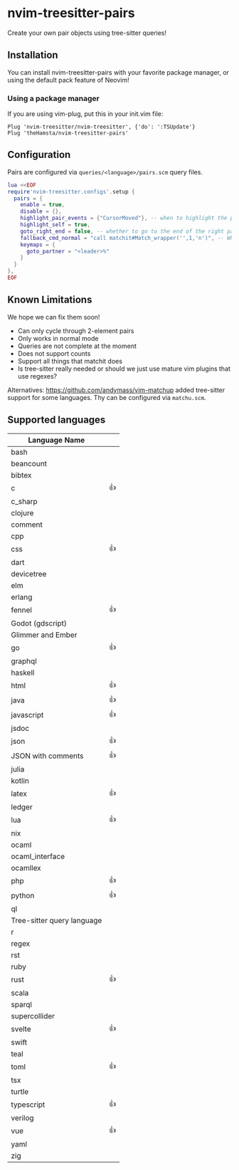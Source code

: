 # nvim-treesitter-pairs

Create your own pair objects using tree-sitter queries!

## Installation

You can install nvim-treesitter-pairs with your favorite package manager, or using the default pack feature of Neovim!

### Using a package manager

If you are using vim-plug, put this in your init.vim file:

```vim
Plug 'nvim-treesitter/nvim-treesitter', {'do': ':TSUpdate'}
Plug 'theHamsta/nvim-treesitter-pairs'
```

## Configuration

Pairs are configured via `queries/<language>/pairs.scm` query files.

```lua
lua <<EOF
require'nvim-treesitter.configs'.setup {
  pairs = {
    enable = true,
    disable = {},
    highlight_pair_events = {"CursorMoved"}, -- when to highlight the pairs, use {} to deactivate highlighting
    highlight_self = true,
    goto_right_end = false, -- whether to go to the end of the right partner or the beginning
    fallback_cmd_normal = "call matchit#Match_wrapper('',1,'n')", -- What command to issue when we can't find a pair (e.g. "normal! %")
    keymaps = {
      goto_partner = "<leader>%"
    }
  }
},
EOF
```

## Known Limitations

We hope we can fix them soon!

- Can only cycle through 2-element pairs
- Only works in normal mode
- Queries are not complete at the moment
- Does not support counts
- Support all things that matchit does
- Is tree-sitter really needed or should we just use mature vim plugins that use regexes?

Alternatives: https://github.com/andymass/vim-matchup added tree-sitter support for some languages. Thy can be configured via `matchu.scm`.

## Supported languages

| Language Name              |    |
| -------------------------- | -- |
| bash                       |    |
| beancount                  |    |
| bibtex                     |    |
| c                          | 👍 |
| c_sharp                    |    |
| clojure                    |    |
| comment                    |    |
| cpp                        |    |
| css                        | 👍 |
| dart                       |    |
| devicetree                 |    |
| elm                        |    |
| erlang                     |    |
| fennel                     | 👍 |
| Godot (gdscript)           |    |
| Glimmer and Ember          |    |
| go                         | 👍 |
| graphql                    |    |
| haskell                    |    |
| html                       | 👍 |
| java                       | 👍 |
| javascript                 | 👍 |
| jsdoc                      |    |
| json                       | 👍 |
| JSON with comments         | 👍 |
| julia                      |    |
| kotlin                     |    |
| latex                      | 👍 |
| ledger                     |    |
| lua                        | 👍 |
| nix                        |    |
| ocaml                      |    |
| ocaml_interface            |    |
| ocamllex                   |    |
| php                        | 👍 |
| python                     | 👍 |
| ql                         |    |
| Tree-sitter query language |    |
| r                          |    |
| regex                      |    |
| rst                        |    |
| ruby                       |    |
| rust                       | 👍 |
| scala                      |    |
| sparql                     |    |
| supercollider              |    |
| svelte                     | 👍 |
| swift                      |    |
| teal                       |    |
| toml                       | 👍 |
| tsx                        |    |
| turtle                     |    |
| typescript                 | 👍 |
| verilog                    |    |
| vue                        | 👍 |
| yaml                       |    |
| zig                        |    |
